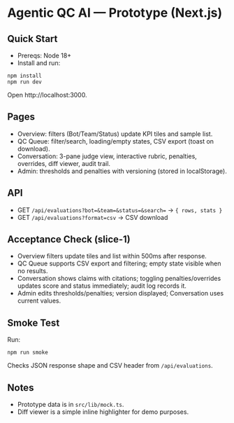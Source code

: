 # Agentic QC AI — Prototype (Next.js)

## Quick Start

- Prereqs: Node 18+
- Install and run:

```
npm install
npm run dev
```

Open http://localhost:3000.

## Pages

- Overview: filters (Bot/Team/Status) update KPI tiles and sample list.
- QC Queue: filter/search, loading/empty states, CSV export (toast on download).
- Conversation: 3-pane judge view, interactive rubric, penalties, overrides, diff viewer, audit trail.
- Admin: thresholds and penalties with versioning (stored in localStorage).

## API

- GET `/api/evaluations?bot=&team=&status=&search=` → `{ rows, stats }`
- GET `/api/evaluations?format=csv` → CSV download

## Acceptance Check (slice‑1)

- Overview filters update tiles and list within 500ms after response.
- QC Queue supports CSV export and filtering; empty state visible when no results.
- Conversation shows claims with citations; toggling penalties/overrides updates score and status immediately; audit log records it.
- Admin edits thresholds/penalties; version displayed; Conversation uses current values.

## Smoke Test

Run:

```
npm run smoke
```

Checks JSON response shape and CSV header from `/api/evaluations`.

## Notes

- Prototype data is in `src/lib/mock.ts`.
- Diff viewer is a simple inline highlighter for demo purposes.
